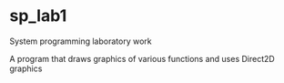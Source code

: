 # sp_lab1
System programming laboratory work

A program that draws graphics of various functions and uses Direct2D graphics
